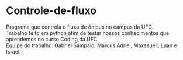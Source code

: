 # Controle-de-fluxo
Programa que controla o fluxo de ônibus no campus da UFC.
<br /> Trabalho feito em python afim de testar nossos conhecimentos que aprendemos no curso Coding da UFC.
<br /> Equipe do trabalho: Gabriel Sampaio, Marcus Adriel, Maxssuell, Luan e Israel.
